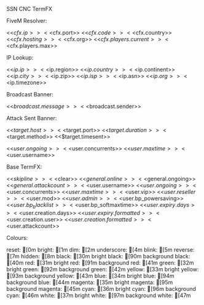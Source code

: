 SSN CNC TermFX

FiveM Resolver:

<<$cfx.ip>>
<<$cfx.port>>
<<$cfx.code>>
<<$cfx.country>>
<<$cfx.hosting>>
<<$cfx.org>>
<<$cfx.players.current>>
<<$cfx.players.max>>

IP Lookup:

<<$ip.ip>>
<<$ip.region>>
<<$ip.country>>
<<$ip.continent>>
<<$ip.city>>
<<$ip.zip>>
<<$ip.isp>>
<<$ip.asn>>
<<$ip.org>>
<<$ip.timezone>>

Broadcast Banner:

<<$broadcast.message>>
<<$broadcast.sender>>

Attack Sent Banner:

<<$target.host>>
<<$target.port>>
<<$target.duration>>
<<$target.method>>
<<$target.timesent>>

<<$user.ongoing>>
<<$user.concurrents>>
<<$user.maxtime>>
<<$user.username>>

Base TermFX:

<<$skipline>>
<<$clear>>
<<$general.online>>
<<$general.ongoing>>
<<$general.attackcount>>
<<$user.username>>
<<$user.ongoing>>
<<$user.concurrents>>
<<$user.maxtime>>
<<$user.vip>>
<<$user.reseller>>
<<$user.mod>>
<<$user.admin>>
<<$user.bp_powersaving>>
<<$user.bp_blacklist>>
<<$user.bp_softmaxtime>>
<<$user.expiry.days>>
<<$user.creation.days>>
<<$user.expiry.formatted>>
<<$user.creation.user>>
<<$user.creation.formatted>>
<<$user.attackcount>>

Colours:

reset: [0m
bright: [1m
dim: [2m
underscore: [4m
blink: [5m
reverse: [7m
hidden: [8m
black: [30m
bright black: [90m
background black: [40m
red: [31m
bright red: [91m
background red: [41m
green: [32m
bright green: [92m
background green: [42m
yellow: [33m
bright yellow: [93m
background yellow: [43m
blue: [34m
bright blue: [94m
background blue: [44m
magenta: [35m
bright magenta: [95m
background magenta: [45m
cyan: [36m
bright cyan: [96m
background cyan: [46m
white: [37m
bright white: [97m
background white: [47m